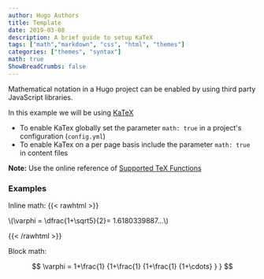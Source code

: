 ```yaml
---
author: Hugo Authors
title: Template
date: 2019-03-08
description: A brief guide to setup KaTeX
tags: ["math","markdown", "css", "html", "themes"]
categories: ["themes", "syntax"]
math: true
ShowBreadCrumbs: false
---
```


Mathematical notation in a Hugo project can be enabled by using third party JavaScript libraries.

<!--more-->

In this example we will be using [KaTeX](https://katex.org/)

-   To enable KaTex globally set the parameter `math: true` in a project's configuration (`config.yml`)
-   To enable KaTex on a per page basis include the parameter `math: true` in content files

**Note:** Use the online reference of [Supported TeX Functions](https://katex.org/docs/supported.html)

### Examples

Inline math:
{{< rawhtml >}}

<p>
\(\varphi = \dfrac{1+\sqrt5}{2}= 1.6180339887…\)
</p>

{{< /rawhtml >}}

Block math:

$$
 \varphi = 1+\frac{1} {1+\frac{1} {1+\frac{1} {1+\cdots} } }
$$
